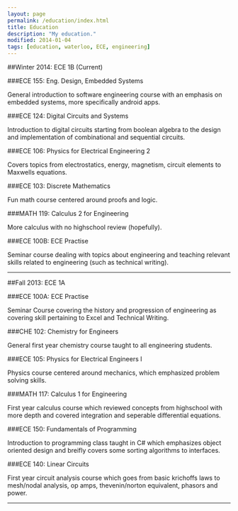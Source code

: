 ```yaml
---
layout: page
permalink: /education/index.html
title: Education
description: "My education."
modified: 2014-01-04
tags: [education, waterloo, ECE, engineering]
---
```


##Winter 2014: ECE 1B (Current)

###ECE 155: Eng. Design, Embedded Systems

General introduction to software engineering course with an emphasis on embedded systems, more specifically android apps.  

###ECE 124: Digital Circuits and Systems

Introduction to digital circuits starting from boolean algebra to the design and implementation of combinational and sequential circuits.

###ECE 106: Physics for Electrical Engineering 2

Covers topics from electrostatics, energy, magnetism, circuit elements to Maxwells equations.

###ECE 103: Discrete Mathematics

Fun math course centered around proofs and logic.

###MATH 119: Calculus 2 for Engineering

More calculus with no highschool review (hopefully).

###ECE 100B: ECE Practise

Seminar course dealing with topics about engineering and teaching relevant skills related to engineering (such as technical writing).

---


##Fall 2013: ECE 1A

###ECE 100A: ECE Practise

Seminar Course covering the history and progression of engineering as covering skill pertaining to Excel and Technical Writing.

###CHE 102: Chemistry for Engineers

General first year chemistry course taught to all engineering students. 

###ECE 105: Physics for Electrical Engineers I

Physics course centered around mechanics, which emphasized problem solving skills. 

###MATH 117: Calculus 1 for Engineering

First year calculus course which reviewed concepts from highschool with more depth and covered integration and seperable differential equations.

###ECE 150: Fundamentals of Programming

Introduction to programming class taught in C# which emphasizes object oriented design and breifly covers some sorting algorithms to interfaces.

###ECE 140: Linear Circuits

First year circuit analysis course which goes from basic krichoffs laws to mesh/nodal analysis, op amps, thevenin/norton equivalent, phasors and power. 

---



